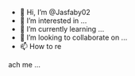 
- 👋 Hi, I’m @Jasfaby02
- 👀 I’m interested in ...
- 🌱 I’m currently learning ...
- 💞️ I’m looking to collaborate on ...
- 📫 How to re










ach me ...

<!---
Jasfaby02/Jasfaby02 is a ✨ special ✨ repository because its `README.md` (this file) appears on your GitHub profile.
You can click the Preview link to take a look at your changes.
--->
